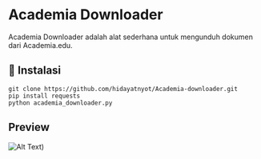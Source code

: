 # Academia Downloader

Academia Downloader adalah alat sederhana untuk mengunduh dokumen dari Academia.edu.

## 🚀 Instalasi
   ```git clone https://github.com/hidayatnyot/Academia-downloader.git```  
   ```pip install requests```  
   ```python academia_downloader.py```  

## Preview
![Alt Text](https://github.com/hidayatnyot/Academia-downloader/blob/main/Screenshot%202024-08-12%20120810.png?raw=true))
